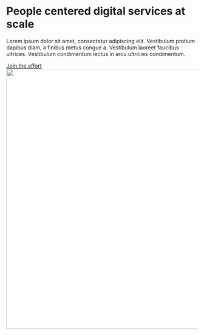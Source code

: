 <div class="wp-block-ca-design-system-hero cagov-with-sidebar cagov-with-sidebar-left cagov-featured-section cagov-bkgrd-gry cagov-block wp-block-cagov-hero">
  <div>
    <div class="cagov-stack cagov-p-2 cagov-featured-sidebar">
      <h1>People centered digital services at scale</h1>
      <div class="cagov-hero-body-content">
        <p>Lorem ipsum dolor sit amet, consectetur adipiscing elit. Vestibulum pretium dapibus diam, a finibus metus congue a. Vestibulum laoreet faucibus ultrices. Vestibulum condimentum lectus in arcu ultricies condimentum.</p>
        <div class="wp-block-button">
          <a class="wp-block-button__link" href="#">Join the effort</a>
        </div>
      </div>
    </div>
    <div><img class="cagov-featured-image" src="/_merged_assets/homepage-sketch.svg" alt="" width="1024" height="683"></div>
  </div>
</div>

